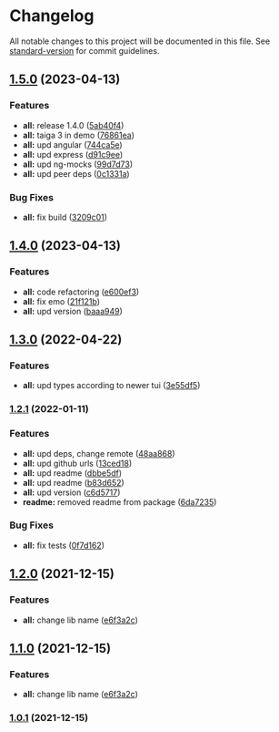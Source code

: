 # Changelog

All notable changes to this project will be documented in this file. See [standard-version](https://github.com/conventional-changelog/standard-version) for commit guidelines.

## [1.5.0](https://github.com/Tinkoff/tui-ngrx-forms-adapter/compare/v1.4.0...v1.5.0) (2023-04-13)

### Features

-   **all:** release 1.4.0 ([5ab40f4](https://github.com/Tinkoff/tui-ngrx-forms-adapter/commit/5ab40f427b0225d0e6b783446bfac372b24cbe0a))
-   **all:** taiga 3 in demo ([76861ea](https://github.com/Tinkoff/tui-ngrx-forms-adapter/commit/76861eadd89dccfbecfad5fbbfce803b2fa48cee))
-   **all:** upd angular ([744ca5e](https://github.com/Tinkoff/tui-ngrx-forms-adapter/commit/744ca5e73ead51035e24d830f3d5151414b1d100))
-   **all:** upd express ([d91c9ee](https://github.com/Tinkoff/tui-ngrx-forms-adapter/commit/d91c9eee4c6984145a2ec988d45754b5731c24c7))
-   **all:** upd ng-mocks ([99d7d73](https://github.com/Tinkoff/tui-ngrx-forms-adapter/commit/99d7d73baf26c4f829149b3e62314e14cf85731f))
-   **all:** upd peer deps ([0c1331a](https://github.com/Tinkoff/tui-ngrx-forms-adapter/commit/0c1331aae7a89f8e639bb6fe804f578ab741be23))

### Bug Fixes

-   **all:** fix build ([3209c01](https://github.com/Tinkoff/tui-ngrx-forms-adapter/commit/3209c0146c38eaa0dd9f68158e75d83fc2fe90af))

## [1.4.0](https://github.com/Tinkoff/tui-ngrx-forms-adapter/compare/v1.3.0...v1.4.0) (2023-04-13)

### Features

-   **all:** code refactoring ([e600ef3](https://github.com/Tinkoff/tui-ngrx-forms-adapter/commit/e600ef310e74f9cd249823eb2425ca54fba6e92b))
-   **all:** fix emo ([21f121b](https://github.com/Tinkoff/tui-ngrx-forms-adapter/commit/21f121b1d7833be98aa46dabf9c28a1d936b72c9))
-   **all:** upd version ([baaa949](https://github.com/Tinkoff/tui-ngrx-forms-adapter/commit/baaa949f663932d678bfdeb6a477397e920928e1))

## [1.3.0](https://github.com/Tinkoff/tui-ngrx-forms-adapter/compare/v1.2.1...v1.3.0) (2022-04-22)

### Features

-   **all:** upd types according to newer tui ([3e55df5](https://github.com/Tinkoff/tui-ngrx-forms-adapter/commit/3e55df5d55f49535766e80eb5afcbac1f9af46bf))

### [1.2.1](https://github.com/Tinkoff/tui-ngrx-forms-adapter/compare/v1.2.0...v1.2.1) (2022-01-11)

### Features

-   **all:** upd deps, change remote ([48aa868](https://github.com/Tinkoff/tui-ngrx-forms-adapter/commit/48aa8681d9093bd3f8a843e97279764636411570))
-   **all:** upd github urls ([13ced18](https://github.com/Tinkoff/tui-ngrx-forms-adapter/commit/13ced18e3b529de3dc3bb03e320035c972df4601))
-   **all:** upd readme ([dbbe5df](https://github.com/Tinkoff/tui-ngrx-forms-adapter/commit/dbbe5df7f1162752c386ab0f8906209468aadb94))
-   **all:** upd readme ([b83d652](https://github.com/Tinkoff/tui-ngrx-forms-adapter/commit/b83d652bbda9756fb4cb710395c93e6c6115f3e7))
-   **all:** upd version ([c6d5717](https://github.com/Tinkoff/tui-ngrx-forms-adapter/commit/c6d57175493858d390f7a569b3fb6d7cf170896c))
-   **readme:** removed readme from package ([6da7235](https://github.com/Tinkoff/tui-ngrx-forms-adapter/commit/6da723583c96c170e6f20d2d076c48a05c5ded73))

### Bug Fixes

-   **all:** fix tests ([0f7d162](https://github.com/Tinkoff/tui-ngrx-forms-adapter/commit/0f7d162db8fb81f3cbeb06c18a335f5d35c379c5))

## [1.2.0](https://github.com/TinkoffCreditSystems/tui-ngrx-forms-adapter/compare/v1.0.2...v1.2.0) (2021-12-15)

### Features

-   **all:** change lib name ([e6f3a2c](https://github.com/TinkoffCreditSystems/tui-ngrx-forms-adapter/commit/e6f3a2cfb7222518610e3e2341f24c1f51ac3ce4))

## [1.1.0](https://github.com/TinkoffCreditSystems/tui-ngrx-forms-adapter/compare/v1.0.2...v1.1.0) (2021-12-15)

### Features

-   **all:** change lib name ([e6f3a2c](https://github.com/TinkoffCreditSystems/tui-ngrx-forms-adapter/commit/e6f3a2cfb7222518610e3e2341f24c1f51ac3ce4))

### [1.0.1](https://github.com/TinkoffCreditSystems/tui-ngrx-forms-adapter/compare/v1.0.2...v1.0.1) (2021-12-15)
